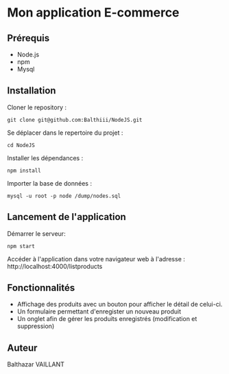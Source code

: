 # Mon application E-commerce 

## Prérequis 
- Node.js
- npm 
- Mysql

## Installation 

Cloner le repository :  

```git clone git@github.com:Balthiii/NodeJS.git```


Se déplacer dans le repertoire du projet :

```cd NodeJS```

Installer les dépendances : 

```npm install```

Importer la base de données :  

```mysql -u root -p node /dump/nodes.sql```
## Lancement de l'application

Démarrer le serveur:  

```npm start```

Accéder à l'application dans votre navigateur web à l'adresse :  http://localhost:4000/listproducts


## Fonctionnalités 

- Affichage des produits avec un bouton pour afficher le détail de celui-ci.
- Un formulaire permettant d'enregister un nouveau produit
- Un onglet afin de gérer les produits enregistrés (modification et suppression)

## Auteur

Balthazar VAILLANT


